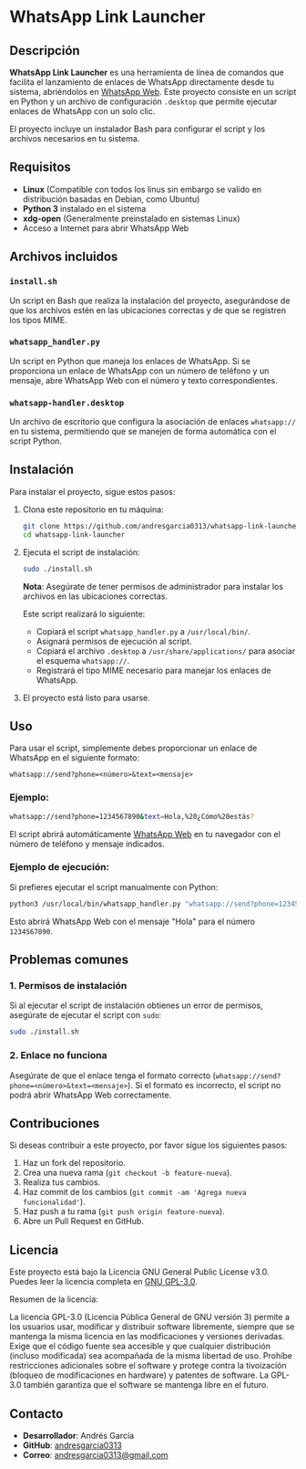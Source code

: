 
# WhatsApp Link Launcher

## Descripción

**WhatsApp Link Launcher** es una herramienta de línea de comandos que facilita el lanzamiento de enlaces de WhatsApp directamente desde tu sistema, abriéndolos en [WhatsApp Web](https://web.whatsapp.com). Este proyecto consiste en un script en Python y un archivo de configuración `.desktop` que permite ejecutar enlaces de WhatsApp con un solo clic.

El proyecto incluye un instalador Bash para configurar el script y los archivos necesarios en tu sistema.

## Requisitos

- **Linux** (Compatible con todos los linus sin embargo se valido en distribución basadas en Debian, como Ubuntu)
- **Python 3** instalado en el sistema
- **xdg-open** (Generalmente preinstalado en sistemas Linux)
- Acceso a Internet para abrir WhatsApp Web

## Archivos incluidos

### `install.sh`
Un script en Bash que realiza la instalación del proyecto, asegurándose de que los archivos estén en las ubicaciones correctas y de que se registren los tipos MIME.

### `whatsapp_handler.py`
Un script en Python que maneja los enlaces de WhatsApp. Si se proporciona un enlace de WhatsApp con un número de teléfono y un mensaje, abre WhatsApp Web con el número y texto correspondientes.

### `whatsapp-handler.desktop`
Un archivo de escritorio que configura la asociación de enlaces `whatsapp://` en tu sistema, permitiendo que se manejen de forma automática con el script Python.

## Instalación

Para instalar el proyecto, sigue estos pasos:

1. Clona este repositorio en tu máquina:
   ```bash
   git clone https://github.com/andresgarcia0313/whatsapp-link-launcher.git
   cd whatsapp-link-launcher
   ```

2. Ejecuta el script de instalación:
   ```bash
   sudo ./install.sh
   ```

   **Nota**: Asegúrate de tener permisos de administrador para instalar los archivos en las ubicaciones correctas.

   Este script realizará lo siguiente:
   - Copiará el script `whatsapp_handler.py` a `/usr/local/bin/`.
   - Asignará permisos de ejecución al script.
   - Copiará el archivo `.desktop` a `/usr/share/applications/` para asociar el esquema `whatsapp://`.
   - Registrará el tipo MIME necesario para manejar los enlaces de WhatsApp.

3. El proyecto está listo para usarse.

## Uso

Para usar el script, simplemente debes proporcionar un enlace de WhatsApp en el siguiente formato:

```
whatsapp://send?phone=<número>&text=<mensaje>
```

### Ejemplo:
```bash
whatsapp://send?phone=1234567890&text=Hola,%20¿Cómo%20estás?
```

El script abrirá automáticamente [WhatsApp Web](https://web.whatsapp.com) en tu navegador con el número de teléfono y mensaje indicados.

### Ejemplo de ejecución:
Si prefieres ejecutar el script manualmente con Python:

```bash
python3 /usr/local/bin/whatsapp_handler.py "whatsapp://send?phone=1234567890&text=Hola"
```

Esto abrirá WhatsApp Web con el mensaje "Hola" para el número `1234567890`.

## Problemas comunes

### 1. **Permisos de instalación**

Si al ejecutar el script de instalación obtienes un error de permisos, asegúrate de ejecutar el script con `sudo`:

```bash
sudo ./install.sh
```

### 2. **Enlace no funciona**

Asegúrate de que el enlace tenga el formato correcto (`whatsapp://send?phone=<número>&text=<mensaje>`). Si el formato es incorrecto, el script no podrá abrir WhatsApp Web correctamente.

## Contribuciones

Si deseas contribuir a este proyecto, por favor sigue los siguientes pasos:

1. Haz un fork del repositorio.
2. Crea una nueva rama (`git checkout -b feature-nueva`).
3. Realiza tus cambios.
4. Haz commit de los cambios (`git commit -am 'Agrega nueva funcionalidad'`).
5. Haz push a tu rama (`git push origin feature-nueva`).
6. Abre un Pull Request en GitHub.

## Licencia

Este proyecto está bajo la Licencia GNU General Public License v3.0. Puedes leer la licencia completa en [GNU GPL-3.0](https://www.gnu.org/licenses/gpl-3.0.html).


Resumen de la licencia:

La licencia GPL-3.0 (Licencia Pública General de GNU versión 3) permite a los usuarios usar, modificar y distribuir software libremente, siempre que se mantenga la misma licencia en las modificaciones y versiones derivadas. Exige que el código fuente sea accesible y que cualquier distribución (incluso modificada) sea acompañada de la misma libertad de uso. Prohíbe restricciones adicionales sobre el software y protege contra la tivoización (bloqueo de modificaciones en hardware) y patentes de software. La GPL-3.0 también garantiza que el software se mantenga libre en el futuro.

## Contacto

- **Desarrollador**: Andrés García
- **GitHub**: [andresgarcia0313](https://github.com/andresgarcia0313)
- **Correo**: andresgarcia0313@gmail.com
